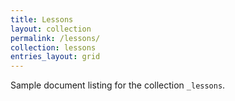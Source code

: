 ```yaml
---
title: Lessons
layout: collection
permalink: /lessons/
collection: lessons
entries_layout: grid
---
```


Sample document listing for the collection `_lessons`.
